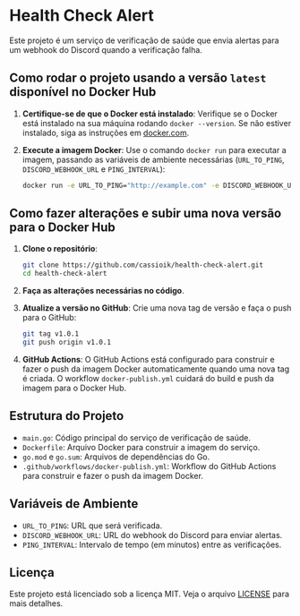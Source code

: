 # Health Check Alert

Este projeto é um serviço de verificação de saúde que envia alertas para um webhook do Discord quando a verificação falha.

## Como rodar o projeto usando a versão `latest` disponível no Docker Hub

1. **Certifique-se de que o Docker está instalado**: Verifique se o Docker está instalado na sua máquina rodando `docker --version`. Se não estiver instalado, siga as instruções em [docker.com](https://docs.docker.com/get-docker/).

2. **Execute a imagem Docker**: Use o comando `docker run` para executar a imagem, passando as variáveis de ambiente necessárias (`URL_TO_PING`, `DISCORD_WEBHOOK_URL` e `PING_INTERVAL`):

    ```sh
    docker run -e URL_TO_PING="http://example.com" -e DISCORD_WEBHOOK_URL="https://discord.com/api/webhooks/..." -e PING_INTERVAL=5 docker.io/cassioik/health-check-alert:latest
    ```

## Como fazer alterações e subir uma nova versão para o Docker Hub

1. **Clone o repositório**:

    ```sh
    git clone https://github.com/cassioik/health-check-alert.git
    cd health-check-alert
    ```

2. **Faça as alterações necessárias no código**.

3. **Atualize a versão no GitHub**: Crie uma nova tag de versão e faça o push para o GitHub:

    ```sh
    git tag v1.0.1
    git push origin v1.0.1
    ```

4. **GitHub Actions**: O GitHub Actions está configurado para construir e fazer o push da imagem Docker automaticamente quando uma nova tag é criada. O workflow `docker-publish.yml` cuidará do build e push da imagem para o Docker Hub.

## Estrutura do Projeto

- `main.go`: Código principal do serviço de verificação de saúde.
- `Dockerfile`: Arquivo Docker para construir a imagem do serviço.
- `go.mod` e `go.sum`: Arquivos de dependências do Go.
- `.github/workflows/docker-publish.yml`: Workflow do GitHub Actions para construir e fazer o push da imagem Docker.

## Variáveis de Ambiente

- `URL_TO_PING`: URL que será verificada.
- `DISCORD_WEBHOOK_URL`: URL do webhook do Discord para enviar alertas.
- `PING_INTERVAL`: Intervalo de tempo (em minutos) entre as verificações.

## Licença

Este projeto está licenciado sob a licença MIT. Veja o arquivo [LICENSE](LICENSE) para mais detalhes.